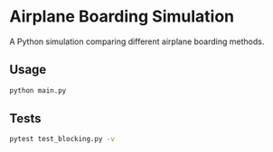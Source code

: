 # Airplane Boarding Simulation

A Python simulation comparing different airplane boarding methods.

## Usage

```bash
python main.py
```

## Tests

```bash
pytest test_blocking.py -v
```
